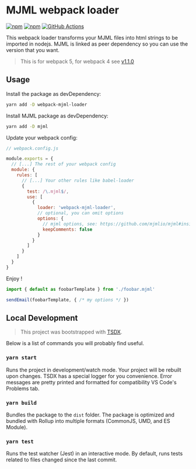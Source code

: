 # MJML webpack loader

[![npm](https://badgen.net/npm/v/webpack-mjml-loader)](https://www.npmjs.com/package/webpack-mjml-loader)
[![npm](https://badgen.net/npm/dm/webpack-mjml-loader)](https://www.npmjs.com/package/webpack-mjml-loader)
[![GitHub Actions](https://img.shields.io/endpoint.svg?url=https%3A%2F%2Factions-badge.atrox.dev%2FBlitzBanana%2Fwebpack-mjml-loader%2Fbadge&label=build&logo=none)](https://actions-badge.atrox.dev/BlitzBanana/webpack-mjml-loader/goto)

This webpack loader transforms your MJML files into html strings to be imported in nodejs. MJML is linked as peer dependency so you can use the version that you want.

> This is for webpack 5, for webpack 4 see [v1.1.0](https://github.com/BlitzBanana/webpack-mjml-loader/tree/v1.1.0)

## Usage

Install the package as devDependency:
```sh
yarn add -D webpack-mjml-loader
```

Install MJML package as devDependency:
```sh
yarn add -D mjml
```

Update your webpack config:
```js
// webpack.config.js

module.exports = {
  // [...] The rest of your webpack config
  module: {
    rules: [
      // [...] Your other rules like babel-loader
      {
        test: /\.mjml$/,
        use: [
          {
            loader: 'webpack-mjml-loader',
            // optional, you can omit options
            options: {
              // mjml options, see: https://github.com/mjmlio/mjml#inside-nodejs
              keepComments: false
            }
          }
        ]
      }
    ]
  }
}
```

Enjoy !
```js
import { default as foobarTemplate } from './foobar.mjml'

sendEmail(foobarTemplate, { /* my options */ })
```


## Local Development

> This project was bootstrapped with [TSDX](https://github.com/jaredpalmer/tsdx).

Below is a list of commands you will probably find useful.

### `yarn start`

Runs the project in development/watch mode. Your project will be rebuilt upon changes. TSDX has a special logger for you convenience. Error messages are pretty printed and formatted for compatibility VS Code's Problems tab.

### `yarn build`

Bundles the package to the `dist` folder.
The package is optimized and bundled with Rollup into multiple formats (CommonJS, UMD, and ES Module).

### `yarn test`

Runs the test watcher (Jest) in an interactive mode.
By default, runs tests related to files changed since the last commit.
